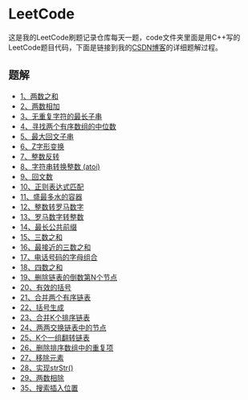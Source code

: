 # LeetCode
这是我的LeetCode刷题记录仓库每天一题，code文件夹里面是用C++写的LeetCode题目代码，下面是链接到我的[CSDN博客](https://blog.csdn.net/revendell/category_9400836.html)的详细题解过程。
## 题解
- [1、两数之和](https://blog.csdn.net/Revendell/article/details/103226344)<br>
- [2、两数相加](https://blog.csdn.net/Revendell/article/details/103230049)<br>
- [3、无重复字符的最长子串](https://blog.csdn.net/Revendell/article/details/103244573)<br>
- [4、寻找两个有序数组的中位数](https://blog.csdn.net/Revendell/article/details/103256310)<br>
- [5、最大回文子串](https://blog.csdn.net/Revendell/article/details/103300317)<br>
- [6、Z字形变换](https://blog.csdn.net/Revendell/article/details/103316424)<br>
- [7、整数反转](https://blog.csdn.net/Revendell/article/details/103316543)<br>
- [8、字符串转换整数 (atoi)](https://blog.csdn.net/Revendell/article/details/103335773)<br>
- [9、回文数](https://blog.csdn.net/Revendell/article/details/103336726)<br>
- [10、正则表达式匹配](https://blog.csdn.net/Revendell/article/details/103394816)<br>
- [11、盛最多水的容器](https://blog.csdn.net/Revendell/article/details/103357034)<br>
- [12、整数转罗马数字](https://blog.csdn.net/Revendell/article/details/103398130)<br>
- [13、罗马数字转整数](https://blog.csdn.net/Revendell/article/details/103406765)<br>
- [14、最长公共前缀](https://blog.csdn.net/Revendell/article/details/103408606)<br>
- [15、三数之和](https://blog.csdn.net/Revendell/article/details/103424913)<br>
- [16、最接近的三数之和](https://blog.csdn.net/Revendell/article/details/103428117)<br>
- [17、电话号码的字母组合](https://blog.csdn.net/Revendell/article/details/103450593)<br>
- [18、四数之和](https://blog.csdn.net/Revendell/article/details/103438442)<br>
- [19、删除链表的倒数第N个节点](https://blog.csdn.net/Revendell/article/details/103444927)<br>
- [20、有效的括号](https://blog.csdn.net/Revendell/article/details/103446886)<br>
- [21、合并两个有序链表](https://blog.csdn.net/Revendell/article/details/103460468)<br>
- [22、括号生成](https://blog.csdn.net/Revendell/article/details/103468918)<br>
- [23、合并K个排序链表](https://blog.csdn.net/Revendell/article/details/103482864)<br>
- [24、两两交换链表中的节点](https://blog.csdn.net/Revendell/article/details/103500685)<br>
- [25、K个一组翻转链表](https://blog.csdn.net/Revendell/article/details/103509921)<br>
- [26、删除排序数组中的重复项](https://blog.csdn.net/Revendell/article/details/103527479)<br>
- [27、移除元素](https://blog.csdn.net/Revendell/article/details/103537223)<br>
- [28、实现strStr()](https://blog.csdn.net/Revendell/article/details/103563947)<br>
- [29、两数相除](https://blog.csdn.net/Revendell/article/details/103579888)<br>
- [35、搜索插入位置](https://blog.csdn.net/Revendell/article/details/103958788)<br>
